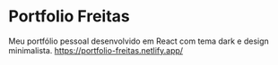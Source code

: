# Portfolio Freitas
Meu portfólio pessoal desenvolvido em React com tema dark e design minimalista.
https://portfolio-freitas.netlify.app/
